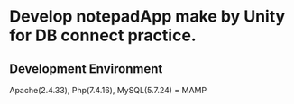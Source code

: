 # Develop notepadApp make by Unity for DB connect practice.

## <b>Development Environment</b>

Apache(2.4.33), Php(7.4.16), MySQL(5.7.24) = MAMP
